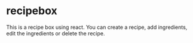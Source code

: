 # recipebox
This is a recipe box using react.  You can create a recipe, add ingredients, edit the ingredients or delete the recipe.
